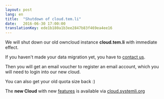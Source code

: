 ```yaml
---
layout: post 
lang: en 
title:  "Shutdown of cloud.tem.li" 
date:   2016-06-30 17:00:00
translationKey: ede1b180a1b3ee2847b83f469ea4ee16
---
```


We will shut down our old owncloud instance **cloud.tem.li** with immediate effect.

If you haven't made your data migration yet, you have to [contact us](mailto:support@systemli.org).

Then you will get an email voucher to register an email account, which you will need to login into our new cloud.

You can also get your old quota size back :) 

The **new Cloud** with new [features](https://www.systemli.org/en/2016/03/26/owncloud-en.html) is available via [cloud.systemli.org](https://cloud.systemli.org)
